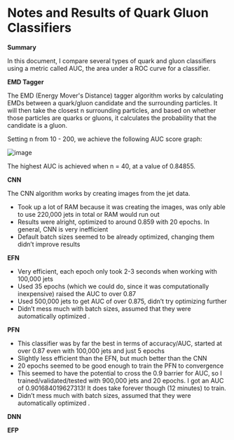 # Notes and Results of Quark Gluon Classifiers

**Summary** 

In this document, I compare several types of quark and gluon classifiers using a metric called AUC, the area under a ROC curve for a classifier.

**EMD Tagger**

The EMD (Energy Mover's Distance) tagger algorithm works by calculating EMDs between a quark/gluon candidate and the surrounding particles. It will then take the closest n surrounding particles, and based on whether those particles are quarks or gluons, it calculates the probability that the candidate is a gluon.

Setting n from 10 - 200, we achieve the following AUC score graph:

![image](https://user-images.githubusercontent.com/55861445/68832614-6eef2100-067f-11ea-8656-97ee88efc035.png)

The highest AUC is achieved when n = 40, at a value of 0.84855.  


**CNN**

The CNN algorithm works by creating images from the jet data.

- Took up a lot of RAM because it was creating the images, was only able to use 220,000 jets in total or RAM would run out
- Results were alright, optimized to around 0.859 with 20 epochs. In general, CNN is very inefficient
- Default batch sizes seemed to be already optimized, changing them didn’t improve results   


**EFN**

- Very efficient, each epoch only took 2-3 seconds when working with 100,000 jets
- Used 35 epochs (which we could do, since it was computationally inexpensive) raised the AUC to over 0.87
- Used 500,000 jets to get AUC of over 0.875, didn’t try optimizing further
- Didn’t mess much with batch sizes, assumed that they were automatically optimized . 


**PFN**

- This classifier was by far the best in terms of accuracy/AUC, started at over 0.87 even with 100,000 jets and just 5 epochs
- Slightly less efficient than the EFN, but much better than the CNN
- 20 epochs seemed to be good enough to train the PFN to convergence
- This seemed to have the potential to cross the 0.9 barrier for AUC, so I trained/validated/tested with 900,000 jets and 20 epochs. I got an AUC of 0.901684019627313! It does take forever though (12 minutes) to train.
- Didn’t mess much with batch sizes, assumed that they were automatically optimized . 


**DNN**


**EFP**

